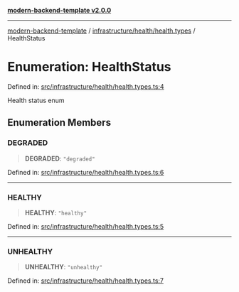 [**modern-backend-template v2.0.0**](../../../../README.md)

***

[modern-backend-template](../../../../modules.md) / [infrastructure/health/health.types](../README.md) / HealthStatus

# Enumeration: HealthStatus

Defined in: [src/infrastructure/health/health.types.ts:4](https://github.com/maemreyo/saas-4cus-nodejs/blob/2a5b3f3aa11335dfa561e80e1feabb8e6084261e/src/infrastructure/health/health.types.ts#L4)

Health status enum

## Enumeration Members

### DEGRADED

> **DEGRADED**: `"degraded"`

Defined in: [src/infrastructure/health/health.types.ts:6](https://github.com/maemreyo/saas-4cus-nodejs/blob/2a5b3f3aa11335dfa561e80e1feabb8e6084261e/src/infrastructure/health/health.types.ts#L6)

***

### HEALTHY

> **HEALTHY**: `"healthy"`

Defined in: [src/infrastructure/health/health.types.ts:5](https://github.com/maemreyo/saas-4cus-nodejs/blob/2a5b3f3aa11335dfa561e80e1feabb8e6084261e/src/infrastructure/health/health.types.ts#L5)

***

### UNHEALTHY

> **UNHEALTHY**: `"unhealthy"`

Defined in: [src/infrastructure/health/health.types.ts:7](https://github.com/maemreyo/saas-4cus-nodejs/blob/2a5b3f3aa11335dfa561e80e1feabb8e6084261e/src/infrastructure/health/health.types.ts#L7)
